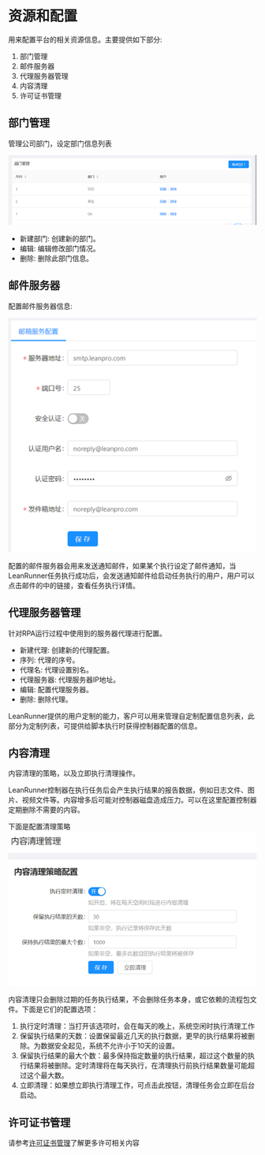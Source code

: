 
# 资源和配置

用来配置平台的相关资源信息。主要提供如下部分:
1. 部门管理
2. 邮件服务器
3. 代理服务器管理
4. 内容清理
5. 许可证书管理

## 部门管理

管理公司部门，设定部门信息列表

![](assets/dept_manage.png)

* 新建部门: 创建新的部门。
* 编辑: 编辑修改部门情况。
* 删除: 删除此部门信息。

## 邮件服务器

配置邮件服务器信息:

![](assets/email_manage.png)

配置的邮件服务器会用来发送通知邮件，如果某个执行设定了邮件通知，当LeanRunner任务执行成功后，会发送通知邮件给启动任务执行的用户，用户可以点击邮件的中的链接，查看任务执行详情。

## 代理服务器管理

针对RPA运行过程中使用到的服务器代理进行配置。

* 新建代理: 创建新的代理配置。
* 序列: 代理的序号。
* 代理名: 代理设置别名。
* 代理服务器: 代理服务器IP地址。
* 编辑: 配置代理服务器。
* 删除: 删除代理。

LeanRunner提供的用户定制的能力，客户可以用来管理自定制配置信息列表，此部分为定制列表，可提供给脚本执行时获得控制器配置的信息。

## 内容清理

内容清理的策略，以及立即执行清理操作。

LeanRunner控制器在执行任务后会产生执行结果的报告数据，例如日志文件、图片、视频文件等。内容增多后可能对控制器磁盘造成压力。可以在这里配置控制器定期删除不需要的内容。

下面是配置清理策略
![](assets/cleanup_config.png)

内容清理只会删除过期的任务执行结果，不会删除任务本身，或它依赖的流程包文件。下面是它们的配置选项：

1. 执行定时清理：当打开该选项时，会在每天的晚上，系统空闲时执行清理工作
2. 保留执行结果的天数：设置保留最近几天的执行数据，更早的执行结果将被删除。为数据安全起见，系统不允许小于10天的设置。
3. 保留执行结果的最大个数：最多保持指定数量的执行结果，超过这个数量的执行结果将被删除。定时清理将在每天执行，在清理执行前执行结果数量可能超过这个最大数。
4. 立即清理：如果想立即执行清理工作，可点击此按钮，清理任务会立即在后台启动。


## 许可证书管理

请参考[许可证书管理](./license.md)了解更多许可相关内容


